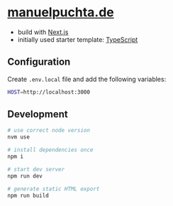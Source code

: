 # [manuelpuchta.de](https://manuelpuchta.de/)

- build with [Next.js](https://nextjs.org/learn/basics/create-nextjs-app/setup)
- initially used starter template: [TypeScript](https://github.com/vercel/next-learn-starter/tree/master/typescript-final)

## Configuration

Create `.env.local` file and add the following variables:

```sh
HOST=http://localhost:3000
```

## Development

```sh
# use correct node version
nvm use

# install dependencies once
npm i

# start dev server
npm run dev

# generate static HTML export
npm run build
```
